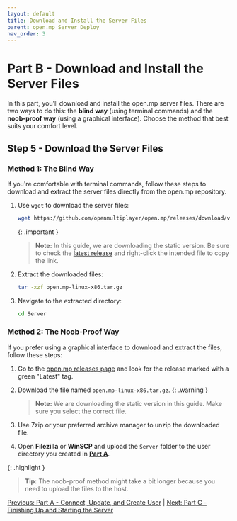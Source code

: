 ```yaml
---
layout: default
title: Download and Install the Server Files
parent: open.mp Server Deploy
nav_order: 3
---
```


# Part B - Download and Install the Server Files

In this part, you'll download and install the open.mp server files. There are two ways to do this: the **blind way** (using terminal commands) and the **noob-proof way** (using a graphical interface). Choose the method that best suits your comfort level.

## Step 5 - Download the Server Files

### Method 1: The Blind Way

If you're comfortable with terminal commands, follow these steps to download and extract the server files directly from the open.mp repository.

1. Use `wget` to download the server files: 
   ```bash
   wget https://github.com/openmultiplayer/open.mp/releases/download/v1.2.0.2670/open.mp-linux-x86.tar.gz
   ```

   {: .important }
   > **Note:** In this guide, we are downloading the static version. Be sure to check the [latest release](https://github.com/openmultiplayer/open.mp/releases) and right-click the intended file to copy the link.

2. Extract the downloaded files:
   ```bash
   tar -xzf open.mp-linux-x86.tar.gz
   ```

3. Navigate to the extracted directory:
   ```bash
   cd Server
   ```

### Method 2: The Noob-Proof Way

If you prefer using a graphical interface to download and extract the files, follow these steps:

1. Go to the [open.mp releases page](https://github.com/openmultiplayer/open.mp/releases) and look for the release marked with a green "Latest" tag.
2. Download the file named `open.mp-linux-x86.tar.gz`.
   {: .warning }
   > **Note:** We are downloading the static version in this guide. Make sure you select the correct file.

3. Use 7zip or your preferred archive manager to unzip the downloaded file.
4. Open **Filezilla** or **WinSCP** and upload the `Server` folder to the user directory you created in [**Part A**](./part-a.md).

{: .highlight }
> **Tip:** The noob-proof method might take a bit longer because you need to upload the files to the host.

[Previous: Part A - Connect, Update, and Create User](./part-a.md) | [Next: Part C - Finishing Up and Starting the Server](./part-c.md)
